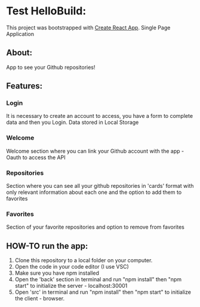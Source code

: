 # Test HelloBuild: 

This project was bootstrapped with [Create React App](https://github.com/facebook/create-react-app).
Single Page Application

## About:

App to see your Github repositories!

## Features:

### Login

It is necessary to create an account to access, you have a form to complete data and then you Login.
Data stored in Local Storage

### Welcome

Welcome section where you can link your Github account with the app - Oauth to access the API

### Repositories

Section where you can see all your github repositories in 'cards' format with only relevant information about each one and the option to add them to favorites

### Favorites

Section of your favorite repositories and option to remove from favorites

## HOW-TO run the app:

1) Clone this repository to a local folder on your computer.
2) Open the code in your code editor (I use VSC)
3) Make sure you have npm installed
4) Open the 'back' section in terminal and run "npm install" then "npm start" to initialize the server - localhost:30001
5) Open 'src' in terminal and run "npm install" then "npm start" to initialize the client - browser.

